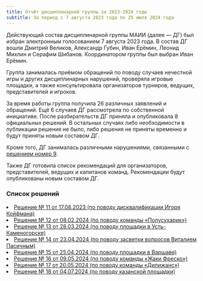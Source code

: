 ```yaml
---
title: Отчёт дисциплинарной группы за 2023-2024 годы
subtitle: За период с 7 августа 2023 года по 25 июля 2024 года
---
```


Действующий состав дисциплинарной группы МАИИ (далее — ДГ) был избран электронным голосованием 7 августа 2023 года. В состав ДГ вошли Дмитрий Великов, Александр Губин, Иван Ерёмин, Леонид Михлин и Серафим Шибанов. Координатором группы был выбран Иван Ерёмин.

Группа занималась приёмом обращений по поводу случаев нечестной игры и других дисциплинарных нарушений, проверяла игровые площадки, а также консультировала организаторов турниров, ведущих, представителей и игроков.

За время работы группа получила 26 различных заявлений и обращений. Ещё 6 случаев ДГ рассмотрела по собственной инициативе. После разбирательств ДГ приняла и опубликовала 8 официальных решений. В остальных случаях либо необходимости в публикации решения не было, либо решения не приняты временно и будут приняты новым составом ДГ.

Кроме того, ДГ занималась различными нарушениями, связанными с [решением номер 9](https://www.maii.li/docs/2023-04-06-reshenie-dg-9-(po-povodu-bessrochnoj-diskvalifikacii-romana-chernyaeva)).

Также ДГ готовила список рекомендаций для организаторов, представителей, ведущих и капитанов команд. Рекомендации будут опубликованы новым составом ДГ.

### Список решений

  <li><a href="https://www.maii.li/docs/2023-08-17-reshenie-dg-11-(po-povodu-igorya-kojfmana)/">Решение № 11 от 17.08.2023 (по поводу дисквалификации Игоря Койфмана)</a></li>
  <li><a href="https://www.maii.li/docs/2024-02-08-reshenie-dg-12-(po-povodu-komandy-polusuharik)/">Решение № 12 от 08.02.2024 (по поводу команды «Полусухарик»)</a></li>
  <li><a href="https://www.maii.li/docs/2024-03-28-reshenie-dg-13-(po-povodu-ploshadki-v-ust-kamenogorske)/">Решение № 13 от 28.03.2024 (по поводу площадки в Усть-Каменогорске)</a></li>
  <li><a href="https://www.maii.li/docs/2024-04-23-reshenie-dg-14-(po-povodu-zasvetki-voproosov-vitaliem-pasichnym)/">Решение № 14 от 23.04.2024 (по поводу засветки вопросов Виталием Пасичным)</a></li>
  <li><a href="https://www.maii.li/docs/2024-04-25-reshenie-dg-15-(po-povodu-ploshadki-v-varshave)/">Решение № 15 от 25.04.2024 (по поводу площадки в Варшаве)</a></li>
  <li><a href="https://www.maii.li/docs/2024-05-09-reshenie-dg-16-(po-povodu-komandy-zhaki-fresko)/">Решение № 16 от 09.05.2024 (по поводу команды «Жаки Фреско»)</a></li>
  <li><a href="https://www.maii.li/docs/2024-05-20-reshenie-dg-17/">Решение № 17 от 20.05.2024 (по поводу команды «Дилижанс»)</a></li>
  <li><a href="https://www.maii.li/docs/2024-07-04-reshenie-dg-18/">Решение № 18 от 04.07.2024 (по поводу казанской площадки)</a></li>